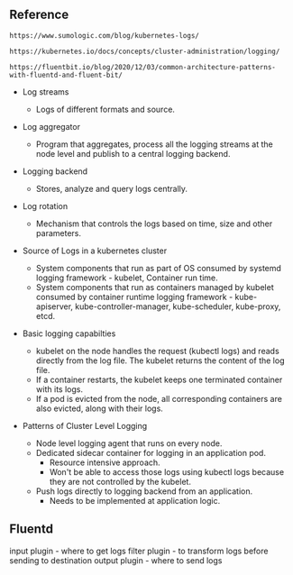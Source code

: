 Reference
---------
```
https://www.sumologic.com/blog/kubernetes-logs/

https://kubernetes.io/docs/concepts/cluster-administration/logging/

https://fluentbit.io/blog/2020/12/03/common-architecture-patterns-with-fluentd-and-fluent-bit/

```
- Log streams
    - Logs of different formats and source.
- Log aggregator
    - Program that aggregates, process all the logging streams at the node level and publish to a central logging backend.
- Logging backend
    - Stores, analyze and query logs centrally.
- Log rotation
    - Mechanism that controls the logs based on time, size and other parameters.

- Source of Logs in a kubernetes cluster
    - System components that run as part of OS consumed by systemd logging framework - kubelet, Container run time.
    - System components that run as containers managed by kubelet consumed by container runtime logging framework - kube-apiserver, kube-controller-manager, kube-scheduler, kube-proxy, etcd.

- Basic logging capabilties
    - kubelet on the node handles the request (kubectl logs) and reads directly from the log file. The kubelet returns the content of the log file.
    - If a container restarts, the kubelet keeps one terminated container with its logs. 
    - If a pod is evicted from the node, all corresponding containers are also evicted, along with their logs.


- Patterns of Cluster Level Logging
    - Node level logging agent that runs on every node.
    - Dedicated sidecar container for logging in an application pod.
        - Resource intensive approach.
        - Won't be able to access those logs using kubectl logs because they are not controlled by the kubelet.
    - Push logs directly to logging backend from an application.
        - Needs to be implemented at application logic.


Fluentd
-------
input plugin - where to get logs
filter plugin - to transform logs before sending to destination
output plugin - where to send logs
